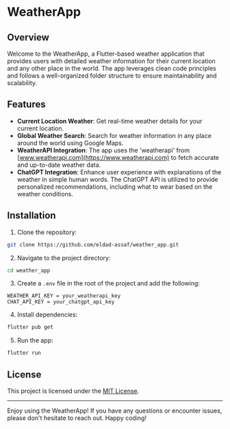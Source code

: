 # WeatherApp

## Overview

Welcome to the WeatherApp, a Flutter-based weather application that provides users with detailed weather information for their current location and any other place in the world. The app leverages clean code principles and follows a well-organized folder structure to ensure maintainability and scalability.

## Features

- **Current Location Weather**: Get real-time weather details for your current location.
- **Global Weather Search**: Search for weather information in any place around the world using Google Maps.
- **WeatherAPI Integration**: The app uses the 'weatherapi' from [www.weatherapi.com](https://www.weatherapi.com) to fetch accurate and up-to-date weather data.
- **ChatGPT Integration**: Enhance user experience with explanations of the weather in simple human words. The ChatGPT API is utilized to provide personalized recommendations, including what to wear based on the weather conditions.

## Installation

1. Clone the repository:

```bash
git clone https://github.com/eldad-assaf/weather_app.git
```

2. Navigate to the project directory:

```bash
cd weather_app
```

3. Create a `.env` file in the root of the project and add the following:

```
WEATHER_API_KEY = your_weatherapi_key
CHAT_API_KEY = your_chatgpt_api_key
```

4. Install dependencies:

```bash
flutter pub get
```

5. Run the app:

```bash
flutter run
```



## License

This project is licensed under the [MIT License](LICENSE).

---

Enjoy using the WeatherApp! If you have any questions or encounter issues, please don't hesitate to reach out. Happy coding!
